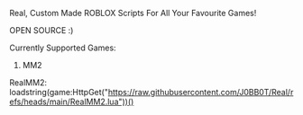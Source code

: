 Real, Custom Made ROBLOX Scripts For All Your Favourite Games!

OPEN SOURCE :)

Currently Supported Games:

1. MM2

RealMM2:
loadstring(game:HttpGet("https://raw.githubusercontent.com/J0BB0T/Real/refs/heads/main/RealMM2.lua"))()
